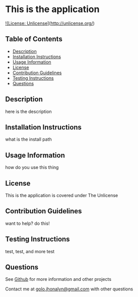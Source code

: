 # This is the application
[!(License: Unlicense](https://img.shields.io/badge/license-Unlicense-blue.svg)](http://unlicense.org/)
## Table of Contents
* [Description](#description) 
* [Installation Instructions](#installation-instructions)
* [Usage Information](#usage-information)
* [License](#license)
* [Contribution Guidelines](#contribution-guidelines)
* [Testing Instructions](#testing-instructions)
* [Questions](#questions)

## Description
here is the description

## Installation Instructions
what is the install path 

## Usage Information
how do you use this thing 

## License
This is the application is covered under The Unlicense

## Contribution Guidelines
want to help? do this!

## Testing Instructions
test, test, and more test

## Questions
See [Github](github.com/Jhona11) for more information and other projects 

Contact me at golo.jhonalyn@gmail.com with other questions
